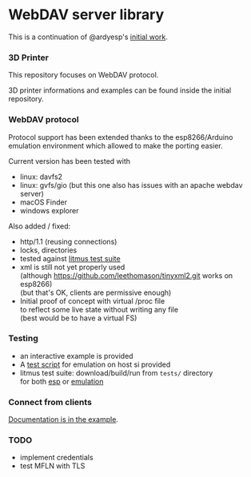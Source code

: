 # WebDAV server library

This is a continuation of @ardyesp's [initial work](https://github.com/ardyesp/ESPWebDAV).

### 3D Printer

This repository focuses on WebDAV protocol.

3D printer informations and examples can be found inside the initial repository.

### WebDAV protocol

Protocol support has been extended thanks to the esp8266/Arduino emulation
environment which allowed to make the porting easier.

Current version has been tested with 
- linux: davfs2
- linux: gvfs/gio (but this one also has issues with an apache webdav server)
- macOS Finder
- windows explorer

Also added / fixed:
- http/1.1 (reusing connections)
- locks, directories
- tested against [litmus test suite](http://www.webdav.org/neon/litmus)
- xml is still not yet properly used<br/>
  (although https://github.com/leethomason/tinyxml2.git works on esp8266)<br/>
  (but that's OK, clients are permissive enough)
- Initial proof of concept with virtual /proc file<br/>
  to reflect some live state without writing any file<br/>
  (best would be to have a virtual FS)

### Testing

- an interactive example is provided
- A [test script](https://github.com/d-a-v/ESPWebDAV/blob/v2/tests/run) for
  emulation on host si provided
- litmus test suite: download/build/run from `tests/` directory<br/>
  for both [esp](tests/run-test-suite) or [emulation](tests/run-test-suite-emu)

### Connect from clients

[Documentation is in the example](https://github.com/d-a-v/ESPWebDAV/blob/v2/examples/Simple/Simple.ino#L30-L50).

### TODO

- implement credentials
- test MFLN with TLS
